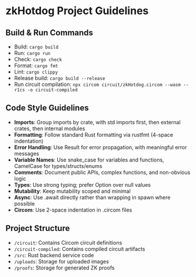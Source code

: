 # zkHotdog Project Guidelines

## Build & Run Commands
- Build: `cargo build`
- Run: `cargo run`
- Check: `cargo check`
- Format: `cargo fmt`
- Lint: `cargo clippy`
- Release build: `cargo build --release`
- Run circuit compilation: `npx circom circuit/zkHotdog.circom --wasm --r1cs -o circuit-compiled`

## Code Style Guidelines
- **Imports**: Group imports by crate, with std imports first, then external crates, then internal modules
- **Formatting**: Follow standard Rust formatting via rustfmt (4-space indentation)
- **Error Handling**: Use Result for error propagation, with meaningful error messages
- **Variable Names**: Use snake_case for variables and functions, CamelCase for types/structs/enums
- **Comments**: Document public APIs, complex functions, and non-obvious logic
- **Types**: Use strong typing; prefer Option over null values
- **Mutability**: Keep mutability scoped and minimal
- **Async**: Use .await directly rather than wrapping in spawn where possible
- **Circom**: Use 2-space indentation in .circom files

## Project Structure
- `/circuit`: Contains Circom circuit definitions
- `/circuit-compiled`: Contains compiled circuit artifacts
- `/src`: Rust backend service code
- `/uploads`: Storage for uploaded images
- `/proofs`: Storage for generated ZK proofs